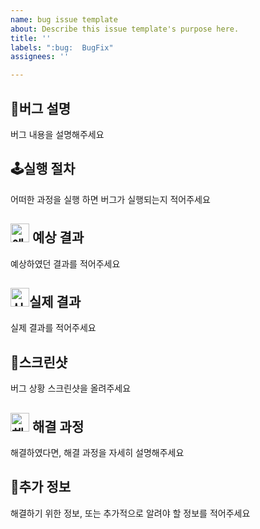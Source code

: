 ```yaml
---
name: bug issue template
about: Describe this issue template's purpose here.
title: ''
labels: ":bug:  BugFix"
assignees: ''

---
```


## 🚨버그 설명
버그 내용을 설명해주세요

## 🕹실행 절차
어떠한 과정을 실행 하면 버그가 실행되는지 적어주세요

## <img src='https://slackmojis.com/emojis/6383-meow-popcorn/download' alt='예상 결과' width=30px> 예상 결과
예상하였던 결과를 적어주세요

## <img src='https://slackmojis.com/emojis/9116-excuseme/download' alt='실제 결과' width=30px>실제 결과
실제 결과를 적어주세요

## 📸스크린샷
버그 상황 스크린샷을 올려주세요

## <img src='https://slackmojis.com/emojis/3643-cool-doge/download' alt='해결 과정' width=30px> 해결 과정
해결하였다면, 해결 과정을 자세히 설명해주세요

## 🔎추가 정보
해결하기 위한 정보, 또는 추가적으로 알려야 할 정보를 적어주세요
